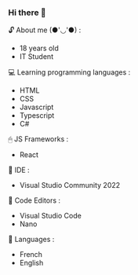 ### Hi there 👋
<!--
**Rurucchi/Rurucchi** is a ✨ _special_ ✨ repository because its `README.md` (this file) appears on your GitHub profile.
-->

🔓 About me (●'◡'●) :
- 18 years old
- IT Student

💻 Learning programming languages :
- HTML
- CSS
- Javascript
- Typescript
- C#

🖱 JS Frameworks :
- React

🍚 IDE :
- Visual Studio Community 2022

🍙 Code Editors :
- Visual Studio Code
- Nano

📱 Languages : 
- French
- English
